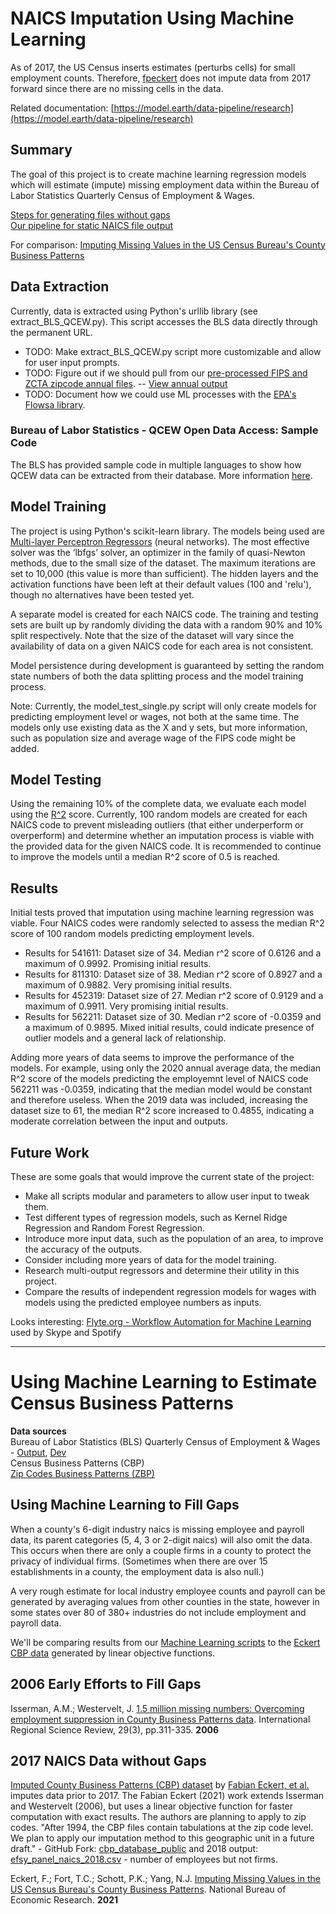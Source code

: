 # NAICS Imputation Using Machine Learning

As of 2017, the US Census inserts estimates (perturbs cells) for small employment counts. Therefore, [fpeckert](http://www.fpeckert.me/cbp/) does not impute data from 2017 forward since there are no missing cells in the data.

Related documentation: [https://model.earth/data-pipeline/research](https://model.earth/data-pipeline/research)

## Summary

The goal of this project is to create machine learning regression models which will estimate (impute) missing employment data within the Bureau of Labor Statistics Quarterly Census of Employment & Wages.

[Steps for generating files without gaps](file_generation)  
[Our pipeline for static NAICS file output](https://model.earth/community-data/process/python/bea/)  

For comparison: [Imputing Missing Values in the US Census Bureau's County Business Patterns](http://www.fpeckert.me/cbp/)

## Data Extraction

Currently, data is extracted using Python's urllib library (see extract\_BLS\_QCEW.py). This script accesses the BLS data directly through the permanent URL.

- TODO: Make extract\_BLS\_QCEW.py script more customizable and allow for user input prompts.
- TODO: Figure out if we should pull from our [pre-processed FIPS and ZCTA zipcode annual files](http://model.earth/community-data/process/python/bea). -- [View annual output](https://github.com/ModelEarth/community-data/tree/master/industries/naics/US/counties)
- TODO: Document how we could use ML processes with the [EPA's Flowsa library](https://github.com/USEPA/flowsa).

### Bureau of Labor Statistics - QCEW Open Data Access: Sample Code

The BLS has provided sample code in multiple languages to show how QCEW data can be extracted from their database. More information [here](https://data.bls.gov/cew/doc/access/data_access_examples.htm).

## Model Training

The project is using Python's scikit-learn library. The models being used are [Multi-layer Perceptron Regressors](https://scikit-learn.org/stable/modules/generated/sklearn.neural_network.MLPRegressor.html) (neural networks). The most effective solver was the ‘lbfgs’ solver, an optimizer in the family of quasi-Newton methods, due to the small size of the dataset. The maximum iterations are set to 10,000 (this value is more than sufficient). The hidden layers and the activation functions have been left at their default values (100 and 'relu'), though no alternatives have been tested yet.

A separate model is created for each NAICS code. The training and testing sets are built up by randomly dividing the data with a random 90% and 10% split respectively. Note that the size of the dataset will vary since the availability of data on a given NAICS code for each area is not consistent.

Model persistence during development is guaranteed by setting the random state numbers of both the data splitting process and the model training process.

Note: Currently, the model\_test\_single.py script will only create models for predicting employment level or wages, not both at the same time. The models only use existing data as the X and y sets, but more information, such as population size and average wage of the FIPS code might be added.

## Model Testing

Using the remaining 10% of the complete data, we evaluate each model using the [R^2](https://scikit-learn.org/stable/modules/generated/sklearn.metrics.r2_score.html) score. Currently, 100 random models are created for each NAICS code to prevent misleading outliers (that either underperform or overperform) and determine whether an imputation process is viable with the provided data for the given NAICS code. It is recommended to continue to improve the models until a median R^2 score of 0.5 is reached.

## Results

Initial tests proved that imputation using machine learning regression was viable. Four NAICS codes were randomly selected to assess the median R^2 score of 100 random models predicting employment levels.

- Results for 541611: Dataset size of 34. Median r^2 score of 0.6126 and a maximum of 0.9992. Promising initial results.
- Results for 811310: Dataset size of 38. Median r^2 score of 0.8927 and a maximum of 0.9882. Very promising initial results.
- Results for 452319: Dataset size of 27. Median r^2 score of 0.9129 and a maximum of 0.9911. Very promising initial results.
- Results for 562211: Dataset size of 30. Median r^2 score of -0.0359 and a maximum of 0.9895. Mixed initial results, could indicate presence of outlier models and a general lack of relationship.

Adding more years of data seems to improve the performance of the models. For example, using only the 2020 annual average data, the median R^2 score of the models predicting the employemnt level of NAICS code 562211 was -0.0359, indicating that the median model would be constant and therefore useless. When the 2019 data was included, increasing the dataset size to 61, the median R^2 score increased to 0.4855, indicating a moderate correlation between the input and outputs.

## Future Work

These are some goals that would improve the current state of the project:

- Make all scripts modular and parameters to allow user input to tweak them.
- Test different types of regression models, such as Kernel Ridge Regression and Random Forest Regression.
- Introduce more input data, such as the population of an area, to improve the accuracy of the outputs.
- Consider including more years of data for the model training.
- Research multi-output regressors and determine their utility in this project.
- Compare the results of independent regression models for wages with models using the predicted employee numbers as inputs.

Looks interesting: [Flyte.org - Workflow Automation for Machine Learning](https://flyte.org/) used by Skype and Spotify

---


# Using Machine Learning to Estimate Census Business Patterns

**Data sources**  
Bureau of Labor Statistics (BLS) Quarterly Census of Employment & Wages - [Output](/localsite/info/#state=GA), [Dev](/localsite/info/naics)  
Census Business Patterns (CBP)  
[Zip Codes Business Patterns (ZBP)](https://www.census.gov/data/developers/data-sets/cbp-nonemp-zbp/zbp-api.html)

<!--#### By Loren K. Heyns, John A. Taylor, Benjamin Liu-->

## Using Machine Learning to Fill Gaps

When a county's 6-digit industry naics is missing employee and payroll data, its parent categories (5, 4, 3 or 2-digit naics) will also omit the data. This occurs when there are only a couple firms in a county to protect the privacy of individual firms. (Sometimes when there are over 15 establishments in a county, the employment data is also null.)

A very rough estimate for local industry employee counts and payroll can be generated by averaging values from other counties in the state, however in some states over 80 of 380+ industries do not include employment and payroll data.

We'll be comparing results from our [Machine Learning scripts](https://github.com/modelearth/machine-learning) to the [Eckert CBP data](https://github.com/modelearth/cbp_database_public) generated by linear objective functions.  

<!--
We're updating our NAICS Imputation Using ML to work with our new NAICS county and zip output.

https://github.com/modelearth/machine-learning

The imputation ML was prepared by GaTech PHD student John Taylor.
He's offered to assist with any questions that arise.

We'll compare the results with the 2021 Eckert study linked at the bottom here:
https://model.earth/data-pipeline/research

We will also use in Random Forest ML for forecasting, which we're documenting here:
https://model.earth/data-pipeline/timelines/prep/all/

Our NAICS county output (used by both the imputation and forecasting) is documented here:
https://model.earth/community-data/process/python/bea/
-->

## 2006 Early Efforts to Fill Gaps

Isserman, A.M.; Westervelt, J. [1.5 million missing numbers: Overcoming employment suppression in County Business Patterns data](https://journals.sagepub.com/doi/10.1177/0160017606290359). International Regional Science Review, 29(3), pp.311-335. **2006**<!-- Seems not to work, probably need do institutional login first. https://citeseerx.ist.psu.edu/viewdoc/download?doi=10.1.1.1015.6155&rep=rep1&type=pdf -->

## 2017 NAICS Data without Gaps

[Imputed County Business Patterns (CBP) dataset](http://www.fpeckert.me/cbp/) by [Fabian Eckert, et al.](http://fpeckert.me/cbp/efsy.pdf) imputes data prior to 2017. The Fabian Eckert (2021) work extends Isserman and Westervelt (2006), but uses a linear objective function for faster computation with exact results. The authors are planning to apply to zip codes. "After 1994, the CBP files contain tabulations at the zip code level. We plan to apply our imputation method to this geographic unit in a future draft." - GitHub Fork: [cbp\_database\_public](https://github.com/modelearth/cbp_database_public) and 2018 output: [efsy_panel_naics_2018.csv](https://github.com/modelearth/community-data/tree/master/process/naics/source) - number of employees but not firms. 

<!--
The content of our cbp repo resides in an "env" folder, so .gitignore excludes it.  
Also, output has not been successfully generated yet.
	[2018 data from Eckert](https://github.com/modelearth/community-data/tree/master/process/cbp) and our 
-->


Eckert, F.; Fort, T.C.; Schott, P.K.; Yang, N.J. [Imputing Missing Values in the US Census Bureau's County Business Patterns](https://www.nber.org/system/files/working_papers/w26632/w26632.pdf). National Bureau of Economic Research. **2021**


